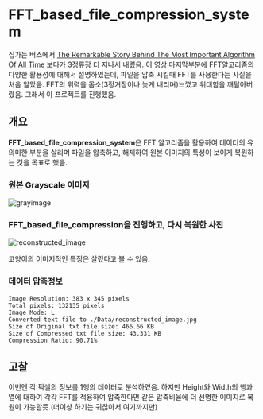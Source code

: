 # FFT_based_file_compression_system

집가는 버스에서 [The Remarkable Story Behind The Most Important Algorithm Of All Time](https://www.youtube.com/watch?v=nmgFG7PUHfo) 보다가 3정류장 더 지나서 내렸음. 이 영상 마지막부분에 FFT알고리즘의 다양한 활용성에 대해서 설명하였는데, 파일을 압축 시킬때 FFT를 사용한다는 사실을 처음 알았음. FFT의 위력을 몸소(3정거장이나 늦게 내리며)느꼈고 위대함을 깨달아버렸음. 그래서 이 프로젝트를 진행했음.

## 개요

**FFT_based_file_compression_system**은 FFT 알고리즘을 활용하여 데이터의 유의미한 부분을 살리며 파일을 압축하고, 해제하여 원본 이미지의 특성이 보이게 복원하는 것을 목표로 했음.


### 원본 Grayscale  이미지
![grayimage](https://github.com/user-attachments/assets/9fa1e868-2c5d-497b-8188-3d4ed834262b)


### FFT_based_file_compression을 진행하고, 다시 복원한 사진
![reconstructed_image](https://github.com/user-attachments/assets/b6575e5d-96e7-46e6-b4d4-2f9202f1cd51) 

고양이의 이미지적인 특징은 살렸다고 볼 수 있음.


### 데이터 압축정보

```plaintext
Image Resolution: 383 x 345 pixels
Total pixels: 132135 pixels
Image Mode: L
Converted text file to ./Data/reconstructed_image.jpg
Size of Original txt file size: 466.66 KB
Size of Compressed txt file size: 43.331 KB
Compression Ratio: 90.71%
```

## 고찰
이번엔 각 픽셀의 정보를 1행의 데이터로 분석하였음. 하지만 Height와 Width의 행과 열에 대하여 각각 FFT를 적용하여 압축한다면 같은 압축비율에 더 선명한 이미지로 복원이 가능할듯.(더이상 하기는 귀찮아서 여기까지만)
